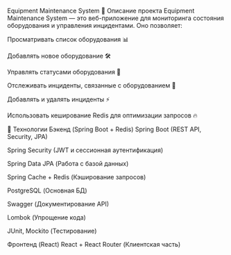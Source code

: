 Equipment Maintenance System 📌 Описание проекта Equipment Maintenance System — это веб-приложение для мониторинга состояния оборудования и управления инцидентами. Оно позволяет:

Просматривать список оборудования 📊

Добавлять новое оборудование 🛠️

Управлять статусами оборудования 🔄

Отслеживать инциденты, связанные с оборудованием 🚨

Добавлять и удалять инциденты ⚡

Использовать кеширование Redis для оптимизации запросов 🔥

🔧 Технологии Бэкенд (Spring Boot + Redis) Spring Boot (REST API, Security, JPA)

Spring Security (JWT и сессионная аутентификация)

Spring Data JPA (Работа с базой данных)

Spring Cache + Redis (Кэширование запросов)

PostgreSQL (Основная БД)

Swagger (Документирование API)

Lombok (Упрощение кода)

JUnit, Mockito (Тестирование)

Фронтенд (React) React + React Router (Клиентская часть)